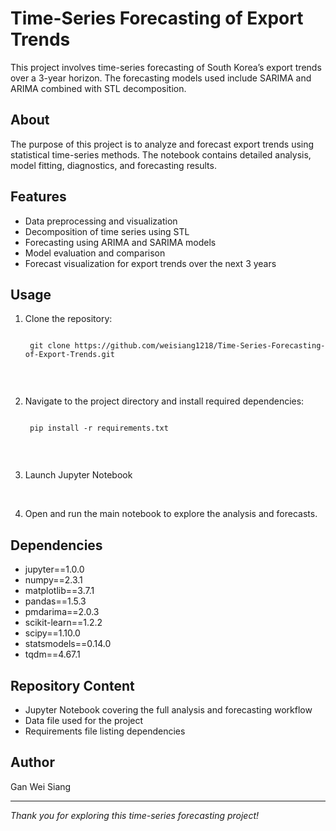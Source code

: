 # Time-Series Forecasting of Export Trends

This project involves time-series forecasting of South Korea’s export trends over a 3-year horizon. The forecasting models used include SARIMA and ARIMA combined with STL decomposition.

## About

The purpose of this project is to analyze and forecast export trends using statistical time-series methods. The notebook contains detailed analysis, model fitting, diagnostics, and forecasting results.

## Features

- Data preprocessing and visualization  
- Decomposition of time series using STL  
- Forecasting using ARIMA and SARIMA models  
- Model evaluation and comparison  
- Forecast visualization for export trends over the next 3 years  

## Usage

1. Clone the repository:

    <code>
    git clone https://github.com/weisiang1218/Time-Series-Forecasting-of-Export-Trends.git
    </code>
<br>

2. Navigate to the project directory and install required dependencies:

    <code>
    pip install -r requirements.txt
    </code>
<br>

3. Launch Jupyter Notebook

<br>

4. Open and run the main notebook to explore the analysis and forecasts.

## Dependencies

- jupyter==1.0.0 
- numpy==2.3.1
- matplotlib==3.7.1
- pandas==1.5.3
- pmdarima==2.0.3
- scikit-learn==1.2.2
- scipy==1.10.0
- statsmodels==0.14.0
- tqdm==4.67.1

## Repository Content

- Jupyter Notebook covering the full analysis and forecasting workflow  
- Data file used for the project  
- Requirements file listing dependencies  

## Author

Gan Wei Siang

---

*Thank you for exploring this time-series forecasting project!*


